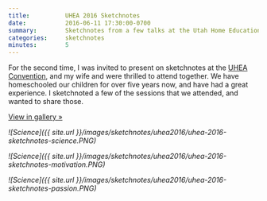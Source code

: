 ```yaml
---
title:          UHEA 2016 Sketchnotes
date:           2016-06-11 17:30:00-0700
summary:        Sketchnotes from a few talks at the Utah Home Education Association convention.
categories:     sketchnotes
minutes:        5
---
```


For the second time, I was invited to present on sketchnotes at the [UHEA Convention](http://www.uhea.org/2016-uhea-convention/), and my wife and were thrilled to attend together. We have homeschooled our children for over five years now, and have had a great experience. I sketchnoted a few of the sessions that we attended, and wanted to share those.

<a href="http://gallery.bsn.io/post/146071091532/sketchnotes-from-the-2016-uhea-convention" class="button button-blue">View in gallery »</a>

_![Science]({{ site.url }}/images/sketchnotes/uhea2016/uhea-2016-sketchnotes-science.PNG)_

_![Science]({{ site.url }}/images/sketchnotes/uhea2016/uhea-2016-sketchnotes-motivation.PNG)_

_![Science]({{ site.url }}/images/sketchnotes/uhea2016/uhea-2016-sketchnotes-passion.PNG)_
